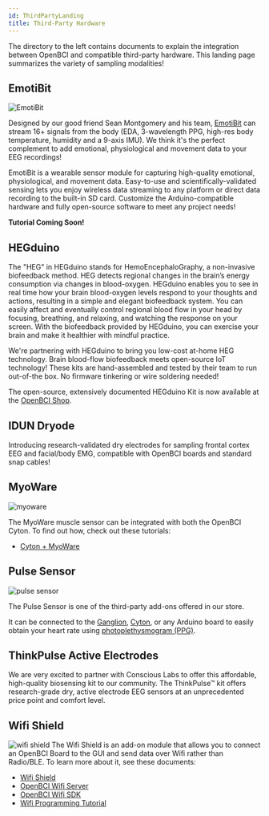 ```yaml
---
id: ThirdPartyLanding
title: Third-Party Hardware
---
```

The directory to the left contains documents to explain the integration between OpenBCI and compatible third-party hardware. This landing page summarizes the variety of sampling modalities!

## EmotiBit

![EmotiBit](../assets/ThirdPartyImages/Emotibit.png)

Designed by our good friend Sean Montgomery and his team, [EmotiBit](https://emotibit.com) can stream 16+ signals from the body (EDA, 3-wavelength PPG, high-res body temperature, humidity and a 9-axis IMU). We think it's the perfect complement to add emotional, physiological and movement data to your EEG recordings!

EmotiBit is a wearable sensor module for capturing high-quality emotional, physiological, and movement data. Easy-to-use and scientifically-validated sensing lets you enjoy wireless data streaming to any platform or direct data recording to the built-in SD card. Customize the Arduino-compatible hardware and fully open-source software to meet any project needs!

**Tutorial Coming Soon!**

## HEGduino

The "HEG" in HEGduino stands for HemoEncephaloGraphy, a non-invasive biofeedback method. HEG detects regional changes in the brain’s energy consumption via changes in blood-oxygen. HEGduino enables you to see in real time how your brain blood-oxygen levels respond to your thoughts and actions, resulting in a simple and elegant biofeedback system. You can easily affect and eventually control regional blood flow in your head by focusing, breathing, and relaxing, and watching the response on your screen. With the biofeedback provided by HEGduino, you can exercise your brain and make it healthier with mindful practice.

We're partnering with HEGduino to bring you low-cost at-home HEG technology. Brain blood-flow biofeedback meets open-source IoT technology!  These kits are hand-assembled and tested by their team to run out-of-the box. No firmware tinkering or wire soldering needed!

The open-source, extensively documented HEGduino Kit is now available at the [OpenBCI Shop](https://shop.openbci.com/products/hegduino-kit).

## IDUN Dryode

Introducing research-validated dry electrodes for sampling frontal cortex EEG and facial/body EMG, compatible with OpenBCI boards and standard snap cables!

## MyoWare

![myoware](../assets/ThirdPartyImages/myoware.jpg)

The MyoWare muscle sensor can be integrated with both the OpenBCI Cyton. To find out how, check out these tutorials:

-   [Cyton + MyoWare](ThirdParty/Myoware/MyoWare_Cyton_Tutorial.md)

## Pulse Sensor

![pulse sensor](../assets/ThirdPartyImages/Pulse_sensor.jpg)

The Pulse Sensor is one of the third-party add-ons offered in our store.

It can be connected to the [Ganglion](https://shop.openbci.com/collections/frontpage/products/pre-order-ganglion-board), [Cyton](https://shop.openbci.com/collections/frontpage/products/cyton-biosensing-board-8-channel), or any Arduino board to easily obtain your heart rate using [photoplethysmogram (PPG)](https://en.wikipedia.org/wiki/Photoplethysmogram).

## ThinkPulse Active Electrodes

We are very excited to partner with Conscious Labs to offer this affordable, high-quality biosensing kit to our community. The ThinkPulse™ kit offers research-grade dry, active electrode EEG sensors at an unprecedented price point and comfort level.

## Wifi Shield

![wifi shield](../assets/ThirdPartyImages/wifi_shield.jpg)
The Wifi Shield is an add-on module that allows you to connect an OpenBCI Board to the GUI and send data over Wifi rather than Radio/BLE.
To learn more about it, see these documents:

-   [Wifi Shield](ThirdParty/WiFiShield/01-Wifi.md)
-   [OpenBCI Wifi Server](ThirdParty/WiFiShield/03-OpenBCI_Wifi_Server.md)
-   [OpenBCI Wifi SDK](ThirdParty/WiFiShield/08-OpenBCI_Wifi_SDK.md)
-   [Wifi Programming Tutorial](ThirdParty/WiFiShield/12-Wifi_Programming_Tutorial.md)

